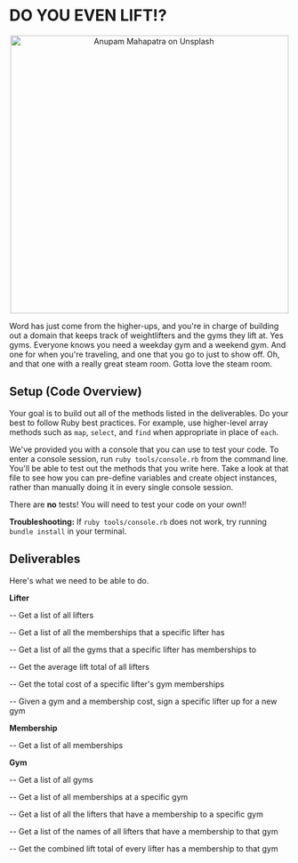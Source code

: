 # DO YOU EVEN LIFT!?

<p align="center">
  <img src="https://curriculum-content.s3.amazonaws.com/module-1/ruby-oo-relationships/gym-membership-exercise/Image_122_GymGoers.png" alt="Anupam Mahapatra on Unsplash" width="500"/>
</p>

Word has just come from the higher-ups, and you're in charge of building out a domain that keeps track of weightlifters and the gyms they lift at.  Yes gyms. Everyone knows you need a weekday gym and a weekend gym. And one for when you're traveling, and one that you go to just to show off.  Oh, and that one with a really great steam room.  Gotta love the steam room.

## Setup (Code Overview)

Your goal is to build out all of the methods listed in the deliverables. Do your best to follow Ruby best practices. For example, use higher-level array methods such as `map`, `select`, and `find` when appropriate in place of `each`.

We've provided you with a console that you can use to test your code. To enter a console session, run `ruby tools/console.rb` from the command line. You'll be able to test out the methods that you write here. Take a look at that file to see how you can pre-define variables and create object instances, rather than manually doing it in every single console session.

There are **no** tests! You will need to test your code on your own!!

**Troubleshooting:** If `ruby tools/console.rb` does not work, try running `bundle install` in your terminal.

## Deliverables

Here's what we need to be able to do.

**Lifter**

  -- Get a list of all lifters

  -- Get a list of all the memberships that a specific lifter has

  -- Get a list of all the gyms that a specific lifter has memberships to

  -- Get the average lift total of all lifters

  -- Get the total cost of a specific lifter's gym memberships

  -- Given a gym and a membership cost, sign a specific lifter up for a new gym

**Membership**

  -- Get a list of all memberships

**Gym**

  -- Get a list of all gyms

  -- Get a list of all memberships at a specific gym

  -- Get a list of all the lifters that have a membership to a specific gym

  -- Get a list of the names of all lifters that have a membership to that gym

  -- Get the combined lift total of every lifter has a membership to that gym
